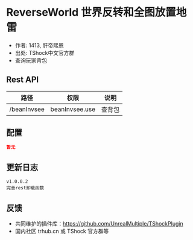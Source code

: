 # ReverseWorld 世界反转和全图放置地雷

- 作者: 1413, 肝帝熙恩
- 出处: TShock中文官方群
- 查询玩家背包

## Rest API

| 路径          |       权限       | 说明  |
|-------------|:--------------:|:---:|
| /beanInvsee | beanInvsee.use | 查背包 |

## 配置

```json
暂无
```

## 更新日志

```
v1.0.0.2
完善rest卸载函数
```

## 反馈

- 共同维护的插件库：https://github.com/UnrealMultiple/TShockPlugin
- 国内社区 trhub.cn 或 TShock 官方群等
